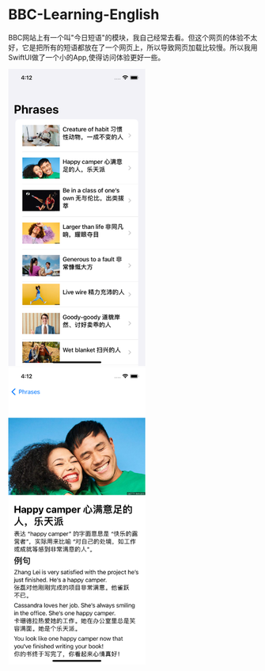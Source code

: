 # BBC-Learning-English

BBC网站上有一个叫"今日短语"的模块，我自己经常去看。但这个网页的体验不太好，它是把所有的短语都放在了一个网页上，所以导致网页加载比较慢。所以我用SwiftUI做了一个小的App,使得访问体验更好一些。

<img height="600" src="https://github.com/fanchangyong/BBC-Learning-English/raw/master/ScreenShots/screenshot-homepage.png" />
<img height="600" src="https://github.com/fanchangyong/BBC-Learning-English/raw/master/ScreenShots/screenshot-detail.png" />
